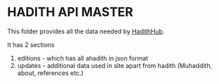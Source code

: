 # HADITH API MASTER

This folder provides all the data needed by [HadithHub](https://www.hadithub.com).

It has 2 sections

1. editions - which has all ahadith in json format
2. updates - additional data used in site apart from hadith (Muhaddith, about, references etc.)